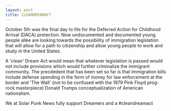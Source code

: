 ```yaml
---
layout: post
title: CLEANDREAMACT
---
```

October 5th was the final day to file for the Deferred Action for Childhood Arrival (DACA) protection. Now undocumented 
and documented young people alike are looking towards the possibility of immigration legislation that will allow for a path to
citizenship and allow young people to work and study in the United States. 

A 'clean' Dream Act would mean that whatever legislation is passed would not include provisions which would further criminalize
the immigrant community. The precdedent that has been set so far is that immigration bills include defense spending in the form 
of money for law enforcement at the border and 'The Wall' (not to be confused with the 1979 Pink Floyd prog-rock masterpiece)
Donald Trumps conceptualization of American nationalism.

We at Solar Punk News fully support Dreamers and a #cleandreamact
